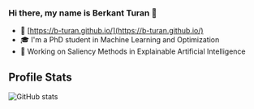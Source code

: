 ### Hi there, my name is Berkant Turan 👋
- :eyes: [https://b-turan.github.io/](https://b-turan.github.io/)
- 🎓 I'm a PhD student in Machine Learning and Optimization
- 🔭 Working on Saliency Methods in Explainable Artificial Intelligence
## Profile Stats
![GitHub stats](https://github-readme-stats.vercel.app/api?username=b-turan&count_private=true&show_icons=true&theme=nightowl)

